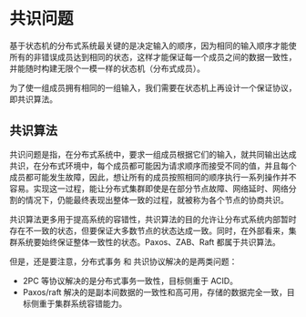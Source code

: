 # 共识问题

基于状态机的分布式系统最关键的是决定输入的顺序，因为相同的输入顺序才能使所有的非错误成员达到相同的状态，这样才能保证每一个成员之间的数据一致性，并能随时构建无限个一模一样的状态机（分布式成员）。

为了使一组成员拥有相同的一组输入，我们需要在状态机上再设计一个保证协议，即共识算法。

## 共识算法

共识问题是指，在分布式系统中，要求一组成员根据它们的输入，就共同输出达成共识，在分布式环境中，每个成员都可能因为请求顺序而接受不同的值，并且每个成员都可能发生故障，因此，想让所有的成员按照相同的顺序执行一系列操作并不容易。实现这一过程，能让分布式集群即使是在部分节点故障、网络延时、网络分割的情况下，仍能最终表现出整体一致的过程，就被称为各个节点的协商共识。

共识算法更多用于提高系统的容错性，共识算法的目的允许让分布式系统内部暂时存在不一致的状态，但要保证大多数节点的状态达成一致。同时，在外部看来，集群系统要始终保证整体一致性的状态。Paxos、ZAB、Raft 都属于共识算法。

但是，还是要注意，分布式事务 和 共识协议解决的是两类问题：

- 2PC 等协议解决的是分布式事务一致性，目标侧重于 ACID。
- Paxos/raft 解决的是副本间数据的一致性和高可用，存储的数据完全一致，目标侧重于集群系统容错能力。



